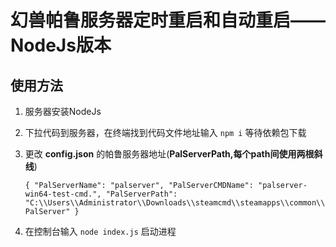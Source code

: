 # 幻兽帕鲁服务器定时重启和自动重启——NodeJs版本
## 使用方法
1. 服务器安装NodeJs
   
3. 下拉代码到服务器，在终端找到代码文件地址输入 ` npm i ` 等待依赖包下载
4. 更改 **config.json** 的帕鲁服务器地址(**PalServerPath,每个path间使用两根斜线**)

     
   `{
      "PalServerName": "palserver",
      "PalServerCMDName": "palserver-win64-test-cmd.",
      "PalServerPath": "C:\\Users\\Administrator\\Downloads\\steamcmd\\steamapps\\common\\PalServer"
    }`  
 6. 在控制台输入 ` node index.js ` 启动进程
